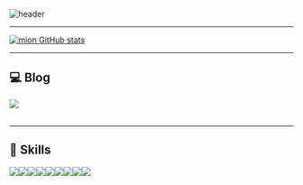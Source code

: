 ![header](https://capsule-render.vercel.app/api?type=waving&color=timeGradient&text=Welcome%20to%20mion%20GitHub%20👋&animation=twinkling&fontSize=35&fontAlignY=40&fontAlign=70&height=250)

---

[![mion GitHub stats](https://github-readme-stats.vercel.app/api?username=mino0816&include_all_commits=true&theme=nord&hide_border=true&count_private=true)](https://github.com/jiholee0/github-readme-stats)

---
## 💻 Blog 
<div style="display:flex; flex-direction:row;">
    <a href="https://leemh94.tistory.com/">
        <img src="https://img.shields.io/badge/Tistory-000000?style=for-the-badge&logo=Tistory&logoColor=white"> 
    </a>
</div><br>

---

## 🔨 Skills
<div style="display:flex; flex-direction:row;">
    <img src="https://img.shields.io/badge/java-007396?style=for-the-badge&logo=java&logoColor=white"> 
    <img src="https://img.shields.io/badge/Spring Boot-6DB33F?style=for-the-badge&logo=spring boot&logoColor=white"> 
    <img src="https://img.shields.io/badge/oracle-F80000?style=for-the-badge&logo=oracle&logoColor=white"> 
    <img src="https://img.shields.io/badge/mysql-4479A1?style=for-the-badge&logo=mysql&logoColor=white"> 
     <br>
    <img src="https://img.shields.io/badge/apache tomcat-F8DC75?style=for-the-badge&logo=apachetomcat&logoColor=black">
    <br>
    <img src="https://img.shields.io/badge/html5-E34F26?style=flat-square&logo=html5&logoColor=white"> 
    <img src="https://img.shields.io/badge/css-1572B6?style=flat-square&logo=css3&logoColor=white"> 
    <img src="https://img.shields.io/badge/javascript-F7DF1E?style=flat-square&logo=javascript&logoColor=black"> 
     <img src="https://img.shields.io/badge/bootstrap-7952B3?style=flat-square&logo=bootstrap&logoColor=white">
     <br>
</div><br>
